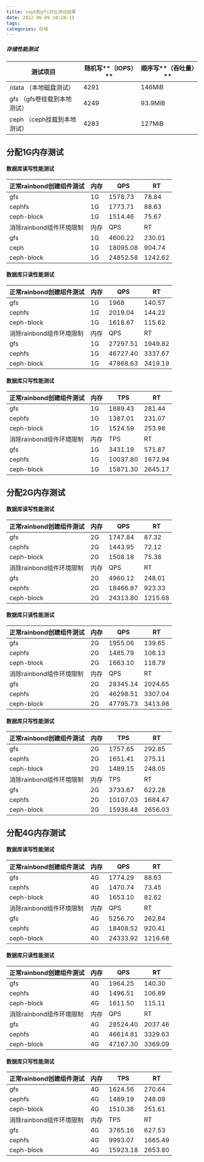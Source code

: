 ```yaml
---
title: ceph和gfs对比测试结果
date: 2022-06-09 10:28:13
tags:
categories: 存储
---
```


##### 存储性能测试

<!-- more -->

| 测试项目                           | 随机写**（IOPS）** | 顺序写**（吞吐量）** |
| ---------------------------------- | ------------------ | -------------------- |
| /data    （本地磁盘测试）          | 4291               | 146MiB               |
| gfs        （gfs卷挂载到本地测试） | 4249               | 93.9MiB              |
| ceph    （ceph挂载到本地测试）     | 4283               | 127MiB               |

## 分配1G内存测试

#### 数据库读写性能测试

| 正常rainbond创建组件测试 | 内存 | QPS      | RT      |
| ------------------------ | ---- | -------- | ------- |
| gfs                      | 1G   | 1578.73  | 78.84   |
| cephfs                   | 1G   | 1773.71  | 88.63   |
| ceph-block               | 1G   | 1514.46  | 75.67   |
| 消除rainbond组件环境限制 | 内存 | QPS      | RT      |
| gfs                      | 1G   | 4600.22  | 230.01  |
| ceph                     | 1G   | 18095.08 | 904.74  |
| ceph-block               | 1G   | 24852.58 | 1242.62 |

#### 数据库只读性能测试

| 正常rainbond创建组件测试 | 内存 | QPS      | RT      |
| ------------------------ | ---- | -------- | ------- |
| gfs                      | 1G   | 1968     | 140.57  |
| cephfs                   | 1G   | 2019.04  | 144.22  |
| ceph-block               | 1G   | 1618.67  | 115.62  |
| 消除rainbond组件环境限制 | 内存 | QPS      | RT      |
| gfs                      | 1G   | 27297.51 | 1949.82 |
| cephfs                   | 1G   | 46727.40 | 3337.67 |
| ceph-block               | 1G   | 47868.63 | 3419.19 |

#### 数据库只写性能测试

| 正常rainbond创建组件测试 | 内存 | TPS      | RT      |
| ------------------------ | ---- | -------- | ------- |
| gfs                      | 1G   | 1689.43  | 281.44  |
| cephfs                   | 1G   | 1387.01  | 231.07  |
| ceph-block               | 1G   | 1524.59  | 253.98  |
| 消除rainbond组件环境限制 | 内存 | TPS      | RT      |
| gfs                      | 1G   | 3431.19  | 571.87  |
| cephfs                   | 1G   | 10037.80 | 1672.94 |
| ceph-block               | 1G   | 15871.30 | 2645.17 |

## 分配2G内存测试

#### 数据库读写性能测试

| 正常rainbond创建组件测试 | 内存 | QPS      | RT      |
| ------------------------ | ---- | -------- | ------- |
| gfs                      | 2G   | 1747.84  | 87.32   |
| cephfs                   | 2G   | 1443.95  | 72.12   |
| ceph-block               | 2G   | 1508.18  | 75.38   |
| 消除rainbond组件环境限制 | 内存 | QPS      | RT      |
| gfs                      | 2G   | 4960.12  | 248.01  |
| cephfs                   | 2G   | 18466.87 | 923.33  |
| ceph-block               | 2G   | 24313.80 | 1215.68 |

#### 数据库只读性能测试

| 正常rainbond创建组件测试 | 内存 | QPS      | RT      |
| ------------------------ | ---- | -------- | ------- |
| gfs                      | 2G   | 1955.06  | 139.65  |
| cephfs                   | 2G   | 1485.79  | 106.13  |
| ceph-block               | 2G   | 1663.10  | 118.79  |
| 消除rainbond组件环境限制 | 内存 | QPS      | RT      |
| gfs                      | 2G   | 28345.14 | 2024.65 |
| cephfs                   | 2G   | 46298.51 | 3307.04 |
| ceph-block               | 2G   | 47795.73 | 3413.98 |

#### 数据库只写性能测试

| 正常rainbond创建组件测试 | 内存 | TPS      | RT      |
| ------------------------ | ---- | -------- | ------- |
| gfs                      | 2G   | 1757.65  | 292.85  |
| cephfs                   | 2G   | 1651.41  | 275.11  |
| ceph-block               | 2G   | 1489.15  | 248.05  |
| 消除rainbond组件环境限制 | 内存 | TPS      | RT      |
| gfs                      | 2G   | 3733.67  | 622.28  |
| cephfs                   | 2G   | 10107.03 | 1684.47 |
| ceph-block               | 2G   | 15936.48 | 2656.03 |

## 分配4G内存测试

#### 数据库读写性能测试

| 正常rainbond创建组件测试 | 内存 | QPS      | RT      |
| ------------------------ | ---- | -------- | ------- |
| gfs                      | 4G   | 1774.29  | 88.63   |
| cephfs                   | 4G   | 1470.74  | 73.45   |
| ceph-block               | 4G   | 1653.10  | 82.62   |
| 消除rainbond组件环境限制 | 内存 | QPS      | RT      |
| gfs                      | 4G   | 5256.70  | 262.84  |
| cephfs                   | 4G   | 18408.52 | 920.41  |
| ceph-block               | 4G   | 24333.92 | 1216.68 |

#### 数据库只读性能测试

| 正常rainbond创建组件测试 | 内存 | QPS      | RT      |
| ------------------------ | ---- | -------- | ------- |
| gfs                      | 4G   | 1964.25  | 140.30  |
| cephfs                   | 4G   | 1496.51  | 106.89  |
| ceph-block               | 4G   | 1611.50  | 115.11  |
| 消除rainbond组件环境限制 | 内存 | QPS      | RT      |
| gfs                      | 4G   | 28524.40 | 2037.46 |
| cephfs                   | 4G   | 46614.81 | 3329.63 |
| ceph-block               | 4G   | 47167.30 | 3369.09 |

#### 数据库只写性能测试

| 正常rainbond创建组件测试 | 内存 | TPS      | RT      |
| ------------------------ | ---- | -------- | ------- |
| gfs                      | 4G   | 1624.56  | 270.64  |
| cephfs                   | 4G   | 1489.19  | 248.09  |
| ceph-block               | 4G   | 1510.36  | 251.61  |
| 消除rainbond组件环境限制 | 内存 | TPS      | RT      |
| gfs                      | 4G   | 3765.16  | 627.53  |
| cephfs                   | 4G   | 9993.07  | 1665.49 |
| ceph-block               | 4G   | 15923.18 | 2653.80 |

